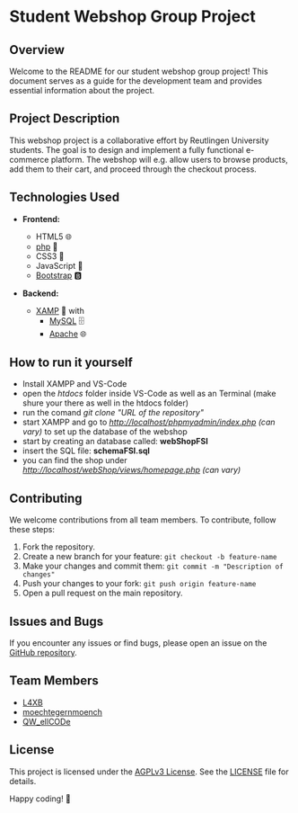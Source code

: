 # Student Webshop Group Project

## Overview

Welcome to the README for our student webshop group project! This document serves as a guide for the development team and provides essential information about the project.

## Project Description

This webshop project is a collaborative effort by Reutlingen University students. The goal is to design and implement a fully functional e-commerce platform. The webshop will e.g. allow users to browse products, add them to their cart, and proceed through the checkout process.

## Technologies Used

- **Frontend:**
  - HTML5 🌐
  - [php](www.php.net) 🐘
  - CSS3 🎨
  - JavaScript 🚀
  - [Bootstrap](https://getbootstrap.com/docs/5.3/getting-started/introduction/) 🅱️

- **Backend:**
  - [XAMP](www.apachefriends.org) 🚀
  with
    - [MySQL](www.mysql.com) 🗄️
    - [Apache](apache.org) 🌐

## How to run it yourself
- Install XAMPP and VS-Code
- open the *htdocs* folder inside VS-Code as well as an Terminal (make shure your there as well in the htdocs folder)
- run the comand *git clone "URL of the repository"*
- start XAMPP and go to *[http://localhost/phpmyadmin/index.php](http://localhost/phpmyadmin/index.php) (can vary)* to set up the database of the webshop
- start by creating an database called: **webShopFSI**
- insert the SQL file: **schemaFSI.sql**
- you can find the shop under *[http://localhost/webShop/views/homepage.php](http://localhost/webShop/views/homepage.php) (can vary)*

## Contributing

We welcome contributions from all team members. To contribute, follow these steps:

1. Fork the repository.
2. Create a new branch for your feature: `git checkout -b feature-name`
3. Make your changes and commit them: `git commit -m "Description of changes"`
4. Push your changes to your fork: `git push origin feature-name`
5. Open a pull request on the main repository.

## Issues and Bugs

If you encounter any issues or find bugs, please open an issue on the [GitHub repository](https://github.com/L4XB/webShop/pulls ).

## Team Members

- [L4XB](https://github.com/L4XB)
- [moechtegernmoench](https://github.com/moechtegernmoench)
- [QW_ellCODe](https://github.com/QWellCOD)

## License

This project is licensed under the [AGPLv3 License](https://github.com/L4XB/webShop/blob/main/LICENCE). See the [LICENSE](https://github.com/L4XB/webShop/blob/main/LICENCE) file for details.

Happy coding! 🚀
